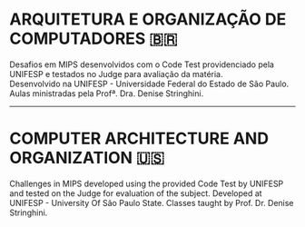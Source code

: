# ARQUITETURA E ORGANIZAÇÃO DE COMPUTADORES 🇧🇷  

Desafios em MIPS desenvolvidos com o Code Test providenciado pela UNIFESP e testados no Judge para avaliação da matéria.  
Desenvolvido na UNIFESP - Universidade Federal do Estado de São Paulo.  
Aulas ministradas pela Profª. Dra. Denise Stringhini.   

------------------------------------------------

# COMPUTER ARCHITECTURE AND ORGANIZATION 🇺🇸

Challenges in MIPS developed using the provided Code Test by UNIFESP and tested on the Judge for evaluation of the subject.
Developed at UNIFESP - University Of São Paulo State.
Classes taught by Prof. Dr. Denise Stringhini.
